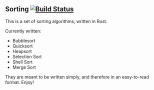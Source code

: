 Sorting [![Build Status](https://travis-ci.org/wackywendell/sorting-rs.svg)](https://travis-ci.org/wackywendell/sorting-rs)
----

This is a set of sorting algorithms, written in Rust.

Currently written:

 * Bubblesort
 * Quicksort
 * Heapsort
 * Selection Sort
 * Shell Sort
 * Merge Sort

They are meant to be written simply, and therefore in an easy-to-read format. Enjoy!
